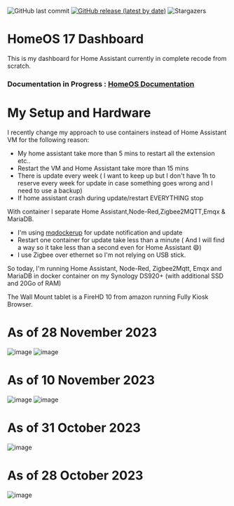 ![GitHub last commit](https://img.shields.io/github/last-commit/avenger11/HomeOS)
[![GitHub release (latest by date)](https://img.shields.io/github/v/release/avenger11/HomeOS)](https://github.com/avenger11/HomeOS/releases/latest)
![Stargazers](https://img.shields.io/github/stars/avenger11/HomeOS.svg?)

# HomeOS 17 Dashboard

This is my dashboard for Home Assistant currently in complete recode from scratch.

### Documentation in Progress : [HomeOS Documentation](https://avenger11.github.io/HomeOS-doc/)

# My Setup and Hardware

I recently change my approach to use containers instead of Home Assistant VM for the following reason:
- My home assistant take more than 5 mins to restart all the extension etc..
- Restart the VM and Home Assistant take more than 15 mins
- There is update every week ( I want to keep up but I don't have 1h to reserve every week for update in case something goes wrong and I need to use a backup)
- If home assistant crash during update/restart EVERYTHING stop

With container I separate Home Assistant,Node-Red,Zigbee2MQTT,Emqx & MariaDB.
- I'm using [mqdockerup](https://github.com/MichelFR/MqDockerUp) for update notification and update
- Restart one container for update take less than a minute ( And I will find a way so it take less than a second even for Home Assistant 😄)
- I use Zigbee over ethernet so I'm not relying on USB stick.

So today, I'm running Home Assistant, Node-Red, Zigbee2Mqtt, Emqx and MariaDB in docker container on my Synology DS920+ (with additional SSD and 20Go of RAM)

The Wall Mount tablet is a FireHD 10 from amazon running Fully Kiosk Browser.

# As of 28 November 2023
![image](https://github.com/avenger11/HomeOS/assets/37946892/e4499305-5b18-4817-9e3f-1c159e82ae7c)
![image](https://github.com/avenger11/HomeOS/assets/37946892/96b1b5c0-ae4e-4961-acb5-c9892fc9713f)


# As of 10 November 2023
![image](https://github.com/avenger11/HomeOS/assets/37946892/d2426c28-01fb-428d-a587-0cd758c55482)
![image](https://github.com/avenger11/HomeOS/assets/37946892/b39fdee5-c7bf-4089-9087-73879321a86d)



# As of 31 October 2023

![image](https://github.com/avenger11/HomeOS/assets/37946892/67b3fb8a-bd04-4db6-89a9-fab2c7f1a365)


# As of 28 October 2023
![image](https://github.com/avenger11/HomeOS/assets/37946892/a5c1867b-0695-4c1d-bab9-89fe3c0d9682)



